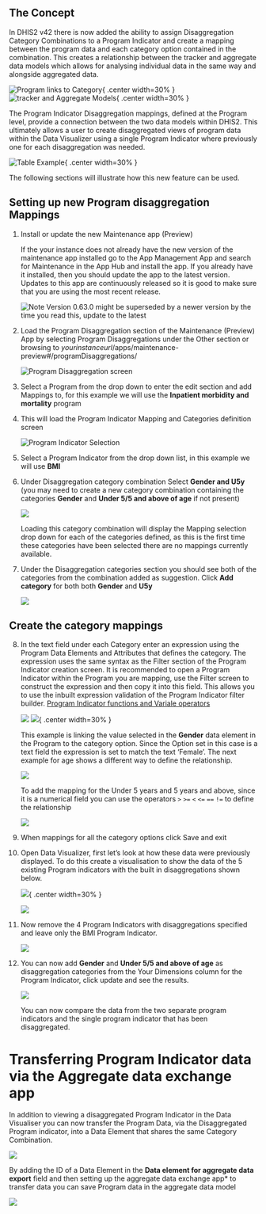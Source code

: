 
## The Concept

In DHIS2 v42 there is now added the ability to assign Disaggregation Category Combinations to a Program Indicator and create a mapping between the program data and each category option contained in the combination. This creates a relationship between the tracker and aggregate data models which allows for analysing individual data in the same way and alongside aggregated data.

![Program links to Category](resources/images/Program_to_category.png){ .center width=30% }
![tracker and Aggregate Models](resources/images/Tracker_to_aggregate_model.png){ .center width=30% }

The Program Indicator Disaggregation mappings, defined at the Program level, provide a connection between the two data models within DHIS2. This ultimately allows a user to create disaggregated views of program data within the Data Visualizer using a single Program Indicator where previously one for each disaggregation was needed.

![Table Example](resources/images/Table_Example.png){ .center width=30% }

The following sections will illustrate how this new feature can be used.

## Setting up new Program disaggregation Mappings

1. Install or update the new Maintenance app (Preview)

    If the your instance does not already have the new version of the maintenance app installed go to the App Management App and search for Maintenance in the App Hub and install the app. If you already have it installed, then you should update the app to the latest version. Updates to this app are continuously released so it is good to make sure that you are using the most recent release.

    ![Note Version 0.63.0 might be superseded by a newer version by the time you read this, update to the latest](resources/images/App_Management_Maintenance_App_Preview.png)


2. Load the Program Disaggregation section of the Maintenance (Preview) App by selecting Program Disaggregations under the Other section or browsing to _yourinstanceurl_/apps/maintenance-preview#/programDisaggregations/

    ![Program Disaggregation screen](resources/images/Maintenance_App_PI_Disaggregation.png)

3. Select a Program from the drop down to enter the edit section and add Mappings to, for this example we will use the **Inpatient morbidity and mortality** program

4. This will load the Program Indicator Mapping and Categories definition screen

    ![Program Indicator Selection](resources/images/Edit_PI_DIsaggregation.png)

3. Select a Program Indicator from the drop down list, in this example we will use **BMI**

4. Under Disaggregation category combination Select **Gender and U5y** (you may need to create a new category combination containing the categories **Gender** and **Under 5/5 and above of age** if not present)

    ![](resources/images/Disaggregation_Category.png)

    Loading this category combination will display the Mapping selection drop down for each of the categories defined, as this is the first time these categories have been selected there are no mappings currently available.

7. Under the Disaggregation categories section you should see both of the categories from the combination added as suggestion. Click **Add category** for both both **Gender** and **U5y**

    ![](resources/images/Disaggregation_Mappings.png)


## Create the category mappings

8. In the text field under each Category enter an expression using the Program Data Elements and Attributes that defines the category. The expression uses the same syntax as the Filter section of the Program Indicator creation screen.  It is recommended to open a Program Indicator within the Program you are mapping, use the Filter screen to construct the expression and then copy it into this field. This allows you to use the inbuilt expression validation of the Program Indicator filter builder.
   [Program Indicator functions and Variale operators](https://docs.dhis2.org/en/use/user-guides/dhis-core-version-242/configuring-the-system/programs.html#program_indicator_functions_variables_operators)

    ![](resources/images/Disaggregation_Mappings_Expanded.png)
    ![](resources/images/Program_Indicator_Filter_Expression.png){ .center width=30% }

    This example is linking the value selected in the **Gender** data element in the Program to the category option. Since the Option set in this case is a text field the expression is set to match the text ‘Female’. The next example for age shows a different way to define the relationship.

    ![](resources/images/PI_Disaggregation_Gender_Mapping.png)

    To add the mapping for the Under 5 years and 5 years and above, since it is a numerical field you can use the operators `>` `>=` `<` `<=` `==` `!=` to define the relationship

    ![](resources/images/PI_Disaggregation_Age_Mapping.png)

10. When mappings for all the category options click Save and exit


11. Open Data Visualizer, first let’s look at how these data were previously displayed. To do this create a visualisation to show the data of the 5 existing Program indicators with the built in disaggregations shown below.

    ![](resources/images/DV_Before.png){ .center width=30% }
    
    ![](resources/images/DV_Before2.png)

12. Now remove the 4 Program Indicators with disaggregations specified and leave only the BMI Program Indicator.

    ![](resources/images/DV_only_PI.png)

14. You can now add **Gender** and **Under 5/5 and above of age** as disaggregation categories from the Your Dimensions column for the Program Indicator, click update and see the results.

    ![](resources/images/DV_PI_Disaggregated.png)

    You can now compare the data from the two separate program indicators and the single program indicator that has been disaggregated.

# Transferring Program Indicator data via the Aggregate data exchange app

In addition to viewing a disaggregated Program Indicator in the Data Visualiser you can now transfer the Program Data, via the Disaggregated Program indicator, into a Data Element that shares the same Category Combination.

![](resources/images/PI_Disaggregation_Data_Exchange.png)

By adding the ID of a Data Element in the **Data element for aggregate data export** field and then setting up the aggregate data exchange app* to transfer data you can save Program data in the aggregate data model

![](resources/images/PI_Disaggregation_DE_for_Data_Exchange.png)
